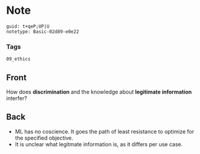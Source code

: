 # Note
```
guid: t+qeP;UP|U
notetype: Basic-02d89-e0e22
```

### Tags
```
09_ethics
```

## Front
How does <b>discrimination </b>and the knowledge about <b>legitimate information</b> interfer?

## Back
<ul><li>ML has no coscience. It goes the path of least resistance to optimize for the specified objective.</li><li>It is unclear what legitmate information is, as it differs per use case.</li></ul>
